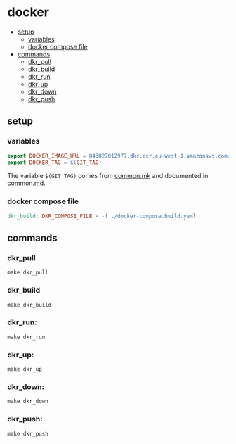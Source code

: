 # docker

* [setup](#setup)
    * [variables](#variables)
    * [docker compose file](#docker-compose-file)
* [commands](#commands)
    * [dkr_pull](#dkr_pull)
    * [dkr_build](#dkr_build)
    * [dkr_run](#dkr_run)
    * [dkr_up](#dkr_up)
    * [dkr_down](#dkr_down)
    * [dkr_push](#dkr_push)

## setup

### variables

```makefile
export DOCKER_IMAGE_URL = 843827012977.dkr.ecr.eu-west-1.amazonaws.com/$(NAME)
export DOCKER_TAG = $(GIT_TAG)
```

The variable `$(GIT_TAG)` comes from [common.mk](../common.mk) and documented in [common.md](./common.md).

### docker compose file

```makefile
dkr_build: DKR_COMPOSE_FILE = -f ./docker-compose.build.yaml
```

## commands

### dkr_pull

```shell
make dkr_pull
```

### dkr_build

```shell
make dkr_build
```

### dkr_run:

```shell
make dkr_run
```

### dkr_up:

```shell
make dkr_up
```

### dkr_down:

```shell
make dkr_down
```

### dkr_push:

```shell
make dkr_push
```
